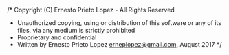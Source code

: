 /* Copyright (C) Ernesto Prieto Lopez - All Rights Reserved
 * Unauthorized copying, using or distribution of this software or any of its files, via any medium is strictly prohibited
 * Proprietary and confidential
 * Written by Ernesto Prieto Lopez <erneplopez@gmail.com>, August 2017
 */